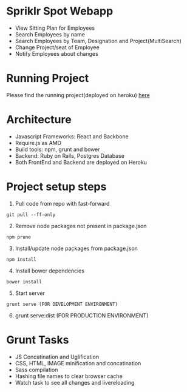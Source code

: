 # Spriklr Spot Webapp #

* View Sitting Plan for Employees
* Search Employees by name
* Search Employees by Team, Designation and Project(MultiSearch)
* Change Project/seat of Employee
* Notify Employees about changes

# Running Project #
Please find the running project(deployed on heroku) [here](https://spriklr-spot.herokuapp.com/)

# Architecture #
* Javascript Frameworks: React and Backbone
* Require.js as AMD
* Build tools: npm, grunt and bower
* Backend: Ruby on Rails, Postgres Database
* Both FrontEnd and Backend are deployed on Heroku

# Project setup steps #
 1. Pull code from repo with fast-forward

   ```
   git pull --ff-only
   ```
 2. Remove node packages not present in package.json

   ```
   npm prune
   ```
 3. Install/update node packages from package.json

   ```
   npm install
   ```
 4. Install bower dependencies

   ```
   bower install
   ```
 5. Start server

   ```
   grunt serve (FOR DEVELOPMENT ENVIRONMENT)
   ```
 6. grunt serve:dist (FOR PRODUCTION ENVIRONMENT)

# Grunt Tasks #
* JS Concatination and Uglification
* CSS, HTML, IMAGE minification and concatination
* Sass compilation
* Hashing file names to clear browser cache
* Watch task to see all changes and livereloading

